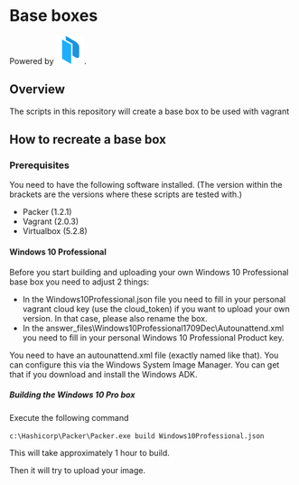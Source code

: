 # Base boxes

Powered by [![Packer](https://raw.githubusercontent.com/MartijnSips/vagrant-base-boxes/develop/Logos/packer.png "Packer")](http://www.packer.io).

## Overview

The scripts in this repository will create a base box to be used with vagrant

## How to recreate a base box

### Prerequisites

You need to have the following software installed. (The version within the brackets are the versions where these scripts are tested with.)

- Packer (1.2.1)
- Vagrant (2.0.3)
- Virtualbox (5.2.8)

#### Windows 10 Professional

Before you start building and uploading your own Windows 10 Professional base box you need to adjust 2 things:
- In the Windows10Professional.json file you need to fill in your personal vagrant cloud key (use the cloud_token) if you want to upload your own version. In that case, please also rename the box.
- In the answer_files\Windows10Professional1709Dec\Autounattend.xml you need to fill in your personal Windows 10 Professional Product key.

You need to have an autounattend.xml file (exactly named like that). You can configure this via the Windows System Image Manager. You can get that if you download and install the Windows ADK.

##### Building the Windows 10 Pro box

Execute the following command

```c:\Hashicorp\Packer\Packer.exe build Windows10Professional.json```

This will take approximately 1 hour to build.

Then it will try to upload your image.